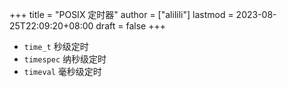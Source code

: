 +++
title = "POSIX 定时器"
author = ["alilili"]
lastmod = 2023-08-25T22:09:20+08:00
draft = false
+++

-   `time_t` 秒级定时
-   `timespec` 纳秒级定时
-   `timeval` 毫秒级定时
